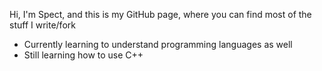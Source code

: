 Hi, I'm Spect, and this is my GitHub page, where you can find most of the stuff I write/fork
- Currently learning to understand programming languages as well
- Still learning how to use C++
